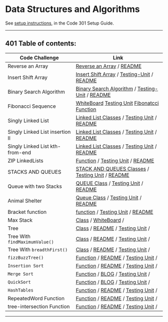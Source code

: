 # Data Structures and Algorithms

See [setup instructions](https://codefellows.github.io/setup-guide/code-301/3-code-challenges), in the Code 301 Setup Guide.

---

## 401 Table of contents:

| Code Challenge                  | Link                                                                                                                                                                                                                                    |
| ------------------------------- | --------------------------------------------------------------------------------------------------------------------------------------------------------------------------------------------------------------------------------------- |
| Reverse an Array                | [Reverse an Array](javascript/code-challenges/arrayReverse/array-reverse.js) / [README](javascript/code-challenges/arrayReverse/README.md)                                                                                              |
| Insert Shift Array              | [Insert Shift Array](javascript/code-challenges/arrayShift/array-shift.js) / [Testing-Unit](code-challenges/array-shift-02.test.js) / [README](javascript/code-challenges/arrayShift/README.md)                                         |
| Binary Search Algorithm         | [Binary Search Algorithm](javascript/code-challenges/arrayBinarySearch/array-binary-search.js) / [Testing-Unit](code-challenges/arr-binary-search.test.js) / [README](javascript/code-challenges/arrayBinarySearch/README.md)           |
| Fibonacci Sequence              | [WhiteBoard](assets/fibonaccie.png) [Testing Unit](code-challenges/fibonacci.test.js) [Fibonatcci Function](javascript/code-challenges/Fibonacci-Squance/fib-seq.js)                                                                    |
| Singly Linked List              | [Linked List Classes](javascript/code-challenges/linkedList/linked-list.js) / [Testing Unit](code-challenges/linked-list.test.js) / [README](javascript/code-challenges/linkedList/README.md)                                           |
| Singly Linked List insertion II | [Linked List Classes](javascript/code-challenges/linkedList/linked-list.js) / [Testing Unit](code-challenges/linked-list.test.js) / [README](javascript/code-challenges/linkedList/README2.md)                                          |
| Singly Linked List kth-from-end | [Linked List Classes](javascript/code-challenges/linkedList/linked-list.js) / [Testing Unit](code-challenges/linked-list.test.js) / [README](javascript/code-challenges/linkedList/README3.md)                                          |
| ZIP LinkedLists                 | [Function](javascript/code-challenges/llZip/ll-zip.js) / [Testing Unit](code-challenges/linked-list.test.js) / [README](javascript/code-challenges/llZip/README.md)                                                                     |
| STACKS AND QUEUES               | [STACK AND QUEUES Classes](javascript/code-challenges/stacksAndQueues/stacks-and-queues.js) / [Testing Unit](code-challenges/stackAndQueue.test.js) / [README](javascript/code-challenges/stacksAndQueues/Readme.md)                    |
| Queue with two Stacks           | [QUEUE Class](javascript/code-challenges/queueWithStacks/queue-with-stacks.js) / [Testing Unit](code-challenges/pseudoQueue.test.js) / [README](javascript/code-challenges/queueWithStacks/Readme.md)                                   |
| Animal Shelter                  | [Queue Class](./javascript/code-challenges/fifoAnimalShelter/fifo-animal-shelter.js) / [Testing Unit](/code-challenges/fifo-animal-shelter.test.js) / [README](javascript/code-challenges/fifoAnimalShelter/Readme.md)                  |
| Bracket function                | [function](./javascript/code-challenges/multiBracketValidation/multi-bracket-validation.js) / [Testing Unit](/code-challenges/multi-bracket-validation.test.js) / [README](javascript/code-challenges/multiBracketValidation/Readme.md) |
| Max Stack                       | [Class](javascript/code-challenges/maxStack/maxStack.js) / [WhiteBoard](/assets/maxStack.png) /                                                                                                                                         |
| Tree                            | [Class](javascript/code-challenges/tree/tree.js) / [README](/javascript/code-challenges/tree/readme.md) / [Testing Unit](code-challenges/trees.test.js) /                                                                               |
| Tree With `findMaximumValue()`  | [Class](javascript/code-challenges/tree/tree.js) / [README](/javascript/code-challenges/tree/readme2.md) / [Testing Unit](code-challenges/trees.test.js) /                                                                              |
| Tree With `breadthFirst()`      | [Class](javascript/code-challenges/tree/tree.js) / [README](/javascript/code-challenges/tree/readme3.md) / [Testing Unit](code-challenges/trees.test.js) /                                                                              |
| `fizzBuzzTree()`                | [Function](javascript/code-challenges/fizzBuzzTree/fizz-buzz-tree.js) / [README](/javascript/code-challenges/fizzBuzzTree/readme.md) / [Testing Unit](code-challenges/fizz-buzz.test.js) /                                              |
| `Insertion Sort`                | [Function](javascript/code-challenges/insertionSort/insertionSort.js) / [README](/javascript/code-challenges/insertionSort/readme.md) / [Testing Unit](code-challenges/insertionSort.test.js) /                                         |
| `Merge Sort`                    | [Function](javascript/code-challenges/mergeSort/mergeSort.js) / [BLOG](./javascript/code-challenges/mergeSort/BOLG.md) / [Testing Unit](code-challenges/mergeSort.test.js) /                                                            |
| `QuickSort`                     | [Function](javascript/code-challenges/quickSort/quickSort.js) / [BLOG](./javascript/code-challenges/quickSort/BLOG.md) / [Testing Unit](code-challenges/quickSort.test.js) /                                                            |
| `HashTables`                    | [Function](javascript/code-challenges/hashtables/hashtable.js) / [README](./javascript/code-challenges/hashtables/Readme.md) / [Testing Unit](code-challenges/hashtable.test.js) /                                                      |
| RepeatedWord Function           | [Function](javascript/code-challenges/repeatedWord/repeated-word.js) / [README](./javascript/code-challenges/repeatedWord/Readme.md) / [Testing Unit](code-challenges/repeatedWord.test.js) /                                           |
| tree-intersection Function      | [Function](javascript/code-challenges/treeIntersection/tree-intersection.js) / [README](javascript/code-challenges/treeIntersection/readme.md) / [Testing Unit](code-challenges/tree-intersection.test.js) /                            |

---
